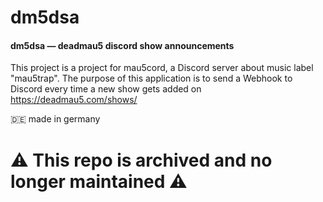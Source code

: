 # dm5dsa
#### dm5dsa — deadmau5 discord show announcements

This project is a project for mau5cord, a Discord server about music label "mau5trap".
The purpose of this application is to send a Webhook to Discord every time a new show gets added on https://deadmau5.com/shows/

🇩🇪 made in germany

# ⚠️ This repo is archived and no longer maintained ⚠️
